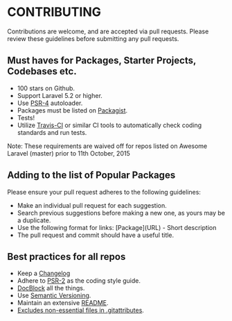 # CONTRIBUTING

Contributions are welcome, and are accepted via pull requests. Please review these guidelines before submitting any pull requests.

## Must haves for Packages, Starter Projects, Codebases etc.

- 100 stars on Github.
- Support Laravel 5.2 or higher.
- Use [PSR-4](http://www.php-fig.org/psr/psr-4/) autoloader.
- Packages must be listed on [Packagist](https://packagist.org/).
- Tests!
- Utilize [Travis-CI](https://travis-ci.org/) or similar CI tools to automatically check coding standards and run tests.

Note: These requirements are waived off for repos listed on Awesome Laravel (master) prior to 11th October, 2015

## Adding to the list of Popular Packages

Please ensure your pull request adheres to the following guidelines:

- Make an individual pull request for each suggestion.
- Search previous suggestions before making a new one, as yours may be a duplicate.
- Use the following format for links: \[Package\]\(URL\) - Short description
- The pull request and commit should have a useful title.

## Best practices for all repos

- Keep a [Changelog](http://keepachangelog.com/)
- Adhere to [PSR-2](http://www.php-fig.org/psr/psr-2/) as the coding style guide.
- [DocBlock](http://www.phpdoc.org/docs/latest/references/phpdoc/index.html) all the things.
- Use [Semantic Versioning](http://semver.org/).
- Maintain an extensive [README](https://github.com/thephpleague/skeleton/blob/master/README.md).
- [Excludes non-essential files in .gitattributes](https://www.reddit.com/r/PHP/comments/2jzp6k/i_dont_need_your_tests_in_my_production).
